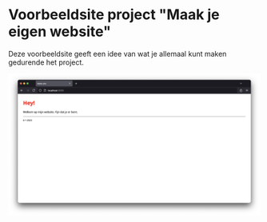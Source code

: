 # Voorbeeldsite project "Maak je eigen website"

Deze voorbeeldsite geeft een idee van wat je allemaal kunt maken gedurende het project.

![Screenshot van de website](screenshot.png)
